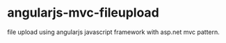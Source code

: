 # angularjs-mvc-fileupload
file upload using angularjs javascript framework with asp.net mvc pattern.
